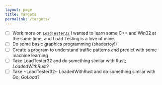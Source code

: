 ```yaml
---
layout: page
title: Targets
permalink: /targets/
---
```


* [ ] Work more on [`LoadTester32`](https://github.com/JakeHendy/LoadTester32)
  I wanted to learn some C++ and Win32 at the same time, and Load Testing is a love of mine. 
* [ ] Do some basic graphics programming (shadertoy!)
* [ ] Create a program to understand traffic patterns and predict with some machine learning
* [ ] Take LoadTester32 and do something similar with Rust;  _LoadedWithRust_?
* [ ] Take ~LoadTester32~ LoadedWithRust and do something similar with Go; _GoLoad_?
